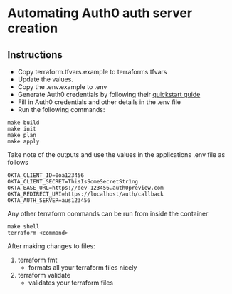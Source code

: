 # Automating Auth0 auth server creation

## Instructions
* Copy terraform.tfvars.example to terraforms.tfvars
* Update the values.
* Copy the .env.example to .env
* Generate Auth0 credentials by following their [quickstart guide](https://registry.terraform.io/providers/auth0/auth0/latest/docs/guides/quickstart)
* Fill in Auth0 credentials and other details in the .env file
* Run the following commands:
```
make build
make init
make plan
make apply
```
Take note of the outputs and use the values in the applications .env file as follows
```
OKTA_CLIENT_ID=0oa123456
OKTA_CLIENT_SECRET=ThisIsSomeSecretStr1ng
OKTA_BASE_URL=https://dev-123456.auth0preview.com
OKTA_REDIRECT_URI=https://localhost/auth/callback
OKTA_AUTH_SERVER=aus123456
```

Any other terraform commands can be run from inside the container
```
make shell
terraform <command>
```

After making changes to files:
1. terraform fmt
    * formats all your terraform files nicely
2. terraform validate
    * validates your terraform files
